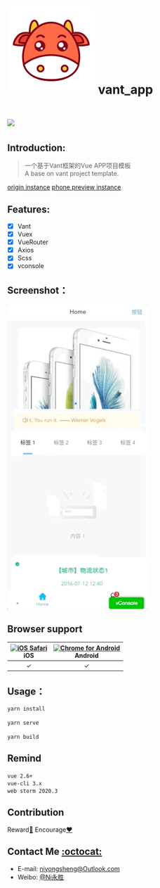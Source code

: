 ![(logo)](https://github.com/niyongsheng/vant_app/blob/main/logo.png?raw=true)
vant_app
===
[![](https://img.shields.io/badge/license-MIT-blue.svg)](https://github.com/niyongsheng/vant_app/blob/master/LICENSE)
===

## Introduction:
> 一个基于Vant框架的Vue APP项目模板<br>
> A base on vant project template.

[origin instance](https://niyongsheng.github.io/vant_app/index.html)
[phone preview instance](https://niyongsheng.github.io/phone_preview.html?url=https://niyongsheng.github.io/vant_app/)

## Features:
- [x] Vant
- [x] Vuex
- [x] VueRouter
- [x] Axios
- [x] Scss
- [x] vconsole

## Screenshot：
![image](https://github.com/niyongsheng/niyongsheng.github.io/blob/master/Document/vant_app_screenshot.gif?raw=true)

## Browser support
| [<img src="https://raw.githubusercontent.com/godban/browsers-support-badges/master/src/images/safari-ios.png" alt="iOS Safari" width="16px" height="16px" />](http://godban.github.io/browsers-support-badges/)</br>iOS | [<img src="https://raw.githubusercontent.com/godban/browsers-support-badges/master/src/images/chrome-android.png" alt="Chrome for Android" width="16px" height="16px" />](http://godban.github.io/browsers-support-badges/)</br>Android |
|:---------:|:---------:|
| &check; | &check;

## Usage：
```node
yarn install

yarn serve

yarn build
```

## Remind
`vue 2.6+ `<br/>
`vue-cli 3.x`<br/>
`web storm 2020.3`

## Contribution
Reward[:lollipop:](https://github.com/niyongsheng/niyongsheng.github.io/blob/master/Beg/README.md)  Encourage[:heart:](https://github.com/niyongsheng/vant_app/stargazers)

## Contact Me [:octocat:](https://niyongsheng.github.io)
* E-mail: niyongsheng@Outlook.com
* Weibo: [@Ni永胜](https://weibo.com/u/7317805089)
